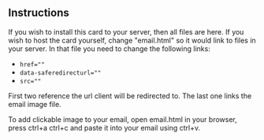 ## Instructions

If you wish to install this card to your server, then all files are here.
If you wish to host the card yourself, change "email.html" so it would link to files in your server.
In that file you need to change the following links:

* `href=""`
* `data-saferedirecturl=""`
* `src=""`

First two reference the url client will be redirected to.
The last one links the email image file.

To add clickable image to your email, open email.html in your browser, press ctrl+a ctrl+c and paste it into your email using ctrl+v.